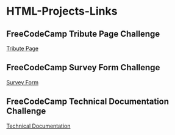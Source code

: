 # HTML-Projects-Links

FreeCodeCamp Tribute Page Challenge
---------
[Tribute Page](https://codepen.io/pushkarlaulkar/full/poeGGqw)

FreeCodeCamp Survey Form Challenge
---------
[Survey Form](https://codepen.io/pushkarlaulkar/full/dyvLRWL)

FreeCodeCamp Technical Documentation Challenge
---------
[Technical Documentation](https://codepen.io/pushkarlaulkar/full/jOBorEq)
